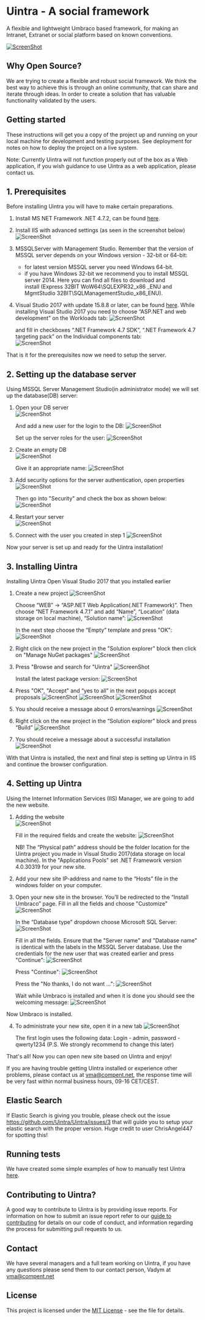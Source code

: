 # Uintra - A social framework
A flexible and lightweight Umbraco based framework, for making an Intranet, Extranet or social platform based on known conventions.

[![ScreenShot](Img/vimeo.png)](https://player.vimeo.com/video/263109862)

## Why Open Source?
We are trying to create a flexible and robust social framework. We think the best way to achieve this is through an online community, that can share and iterate through ideas. In order to create a solution that has valuable functionality validated by the users.

## Getting started
These instructions will get you a copy of the project up and running on your local machine for development and testing purposes. See deployment for notes on how to deploy the project on a live system.

Note: Currently Uintra will not function properly out of the box as a Web application, if you wish guidance to use Uintra as a web application, please contact us.

## 1. Prerequisites
Before installing Uintra you will have to make certain preparations.

1. Install MS NET Framework .NET 4.7.2, can be found [here](https://dotnet.microsoft.com/download/dotnet-framework/net472).

2. Install IIS with advanced settings (as seen in the screenshot below)
![ScreenShot](Img/IIS_settings.png)

3. MSSQLServer with Management Studio.
   Remember that the version of MSSQL server depends on your Windows version - 32-bit or 64-bit: 
    - for latest version MSSQL server you need Windows 64-bit. 
    - if you have Windows 32-bit we recommend you to install MSSQL server 2014. Here you can find all files to download and     
      install (Express 32BIT WoW64\SQLEXPR32_x86 _ENU and MgmtStudio 32BIT\SQLManagementStudio_x86_ENU).

4. Visual Studio 2017 with update 15.8.8 or later, can be found [here](https://visualstudio.microsoft.com/thank-you-downloading-visual-studio/?sku=Community&rel=15). 
While installing Visual Studio 2017 you need to choose “ASP.NET and web development” on the Workloads tab: ![ScreenShot](Img/installation/1.png)

   and fill in checkboxes “.NET Framework 4.7 SDK”, “.NET Framework 4.7  targeting pack” on the Individual components tab:        
   ![ScreenShot](Img/installation/2.png) 

That is it for the prerequisites now we need to setup the server.

## 2. Setting up the database server

Using MSSQL Server Management Studio(in administrator mode) we will set up the database(DB) server:
1.	Open your DB server                           
   ![ScreenShot](Img/installation/3.png)
   
      And add a new user for the login to the DB: ![ScreenShot](Img/installation/4.png)
   
      Set up the server roles for the user: ![ScreenShot](Img/installation/5.png)

2. Create an empty DB                                       
   ![ScreenShot](Img/installation/6.png)
   
   Give it an appropriate name: ![ScreenShot](Img/installation/7.png)

3.	Add security options for the server authentication, open properties ![ScreenShot](Img/installation/8.png)

      Then go into "Security" and check the box as shown below: ![ScreenShot](Img/installation/9.png)

4.	Restart your server                                      
   ![ScreenShot](Img/installation/10.png)

5.	Connect with the user you created in step 1 ![ScreenShot](Img/installation/11.png)

Now your server is set up and ready for the Uintra installation!

## 3. Installing Uintra

Installing Uintra
Open Visual Studio 2017 that you installed earlier
1.	Create a new project ![ScreenShot](Img/installation/12.png)

      Choose “WEB” -> “ASP.NET Web Application(.NET Framework)”. Then choose “NET Framework 4.7.1” and add “Name”, “Location” 
      (data 
      storage on local machine), “Solution name”: ![ScreenShot](Img/installation/13.png)

      In the next step choose the “Empty” template and press "OK": ![ScreenShot](Img/installation/14.png)

2.	Right click on the new project in the "Solution explorer" block then click on "Manage NuGet packages" ![ScreenShot](Img/installation/15.png)

3.	Press "Browse and search for "Uintra" ![ScreenShot](Img/installation/16.png)

      Install the latest package version: ![ScreenShot](Img/installation/17.png)

4.	Press "OK", "Accept" and “yes to all” in the next popups accept proposals ![ScreenShot](Img/installation/18.png) ![ScreenShot](Img/installation/19.png) ![ScreenShot](Img/installation/20.png)

5.	You should receive a message about 0 errors/warnings ![ScreenShot](Img/installation/21.png)

6.	Right click on the new project in the “Solution explorer” block and press “Build” ![ScreenShot](Img/installation/22.png)

7.	You should receive a message about a successful installation ![ScreenShot](Img/installation/23.png)

With that Uintra is installed, the next and final step is setting up Uintra in IIS and continue the browser configuration.

## 4. Setting up Uintra

Using the Internet Information Services (IIS) Manager, we are going to add the new website.
1.	Adding the website                                                 
   ![ScreenShot](Img/installation/24.png)

      Fill in the required fields and create the website: ![ScreenShot](Img/installation/25.png)
      
      NB! The “Physical path” address should be the folder location for the Uintra project you made in Visual Studio 2017(data 
      storage on local machine).
      In the "Applications Pools" set .NET Framework version 4.0.30319 for your new site.

2.	Add your new site IP-address and name to the “Hosts” file in the windows folder on your computer.

3.	Open your new site in the browser. You’ll be redirected to the “Install Umbraco” page. Fill in all the fields and choose "Customize" ![ScreenShot](Img/installation/26.png)

      In the “Database type” dropdown choose Microsoft SQL Server: ![ScreenShot](Img/installation/27.png)

      Fill in all the fields. Ensure that the "Server name" and "Database name" is identical with the labels in the MSSQL Server 
      database. Use the credentials for the new user that was created earlier and press "Continue": 
      ![ScreenShot](Img/installation/28.png)

      Press "Continue": ![ScreenShot](Img/installation/29.png)

      Press the "No thanks, I do not want ...": ![ScreenShot](Img/installation/30.png)

      Wait while Umbraco is installed and when it is done you should see the welcoming message: 
      ![ScreenShot](Img/installation/31.png)

Now Umbraco is installed.

4.	To administrate your new site, open it in a new tab ![ScreenShot](Img/installation/32.png)

      The first login uses the following data:
      Login - admin, password - qwerty1234
      (P.S. We strongly recommend to change this later)

That's all! Now you can open new site based on Uintra and enjoy!

If you are having trouble getting Uintra installed or experience other problems, please contact us at vma@compent.net, the response time will be very fast within normal business hours, 09-16 CET/CEST.

## Elastic Search
If Elastic Search is giving you trouble, please check out the issue https://github.com/Uintra/Uintra/issues/3 that will guide you to setup your elastic search with the proper version. Huge credit to user ChrisAngel447 for spotting this!

## Running tests
We have created some simple examples of how to manually test Uintra [here](Testing.md).

## Contributing to Uintra?
A good way to contribute to Uintra is by providing issue reports. For information on how to submit an issue report refer to our [guide to contributing](CONTRIBUTING.md) for details on our code of conduct, and information regarding the process for submitting pull requests to us.

## Contact
We have several managers and a full team working on Uintra, if you have any questions please send them to our contact person, Vadym at vma@compent.net 

## License
This project is licensed under the [MIT License](LICENSE.md) - see the file for details.
